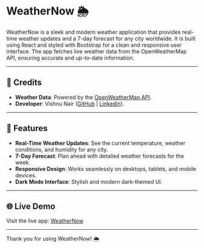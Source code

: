 # WeatherNow 🌦️

WeatherNow is a sleek and modern weather application that provides real-time weather updates and a 7-day forecast for any city worldwide. It is built using React and styled with Bootstrap for a clean and responsive user interface. The app fetches live weather data from the OpenWeatherMap API, ensuring accurate and up-to-date information.

---

## 🌟 Credits

- **Weather Data**: Powered by the [OpenWeatherMap API](https://openweathermap.org).
- **Developer**: Vishnu Nair ([GitHub](https://github.com/vishnusn77) | [LinkedIn](https://www.linkedin.com/in/vishnu-nair2766/)).

---

## 🚀 Features

- **Real-Time Weather Updates**: See the current temperature, weather conditions, and humidity for any city.
- **7-Day Forecast**: Plan ahead with detailed weather forecasts for the week.
- **Responsive Design**: Works seamlessly on desktops, tablets, and mobile devices.
- **Dark Mode Interface**: Stylish and modern dark-themed UI.

---

## 🌐 Live Demo

Visit the live app: [WeatherNow](https://weather-now-24x7.netlify.app/)

---

Thank you for using WeatherNow! 🌦️
